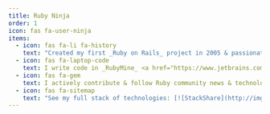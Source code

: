 ```yaml
---
title: Ruby Ninja
order: 1
icon: fas fa-user-ninja
items:
  - icon: fas fa-li fa-history
    text: "Created my first _Ruby on Rails_ project in 2005 & passionate ever since"
  - icon: fas fa-laptop-code
    text: I write code in _RubyMine_ <a href="https://www.jetbrains.com/ruby/" target="_blank"><i class="fa fa-external-link-alt"></i></a>, a commercial IDE designed for _Ruby on Rails_ developers
  - icon: fas fa-gem
    text: I actively contribute & follow Ruby community news & technology
  - icon: fas fa-sitemap
    text: "See my full stack of technologies: [![StackShare](http://img.shields.io/badge/tech-stack-0690fa.svg?style=flat)](https://stackshare.io/patrickclery/rubyonrails){: target='_blank'}" 
---
```

